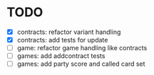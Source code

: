 # TODO

- [x] contracts: refactor variant handling
- [x] contracts: add tests for update
- [ ] game: refactor game handling like contracts
- [ ] games: add addcontract tests
- [ ] games: add party score and called card set